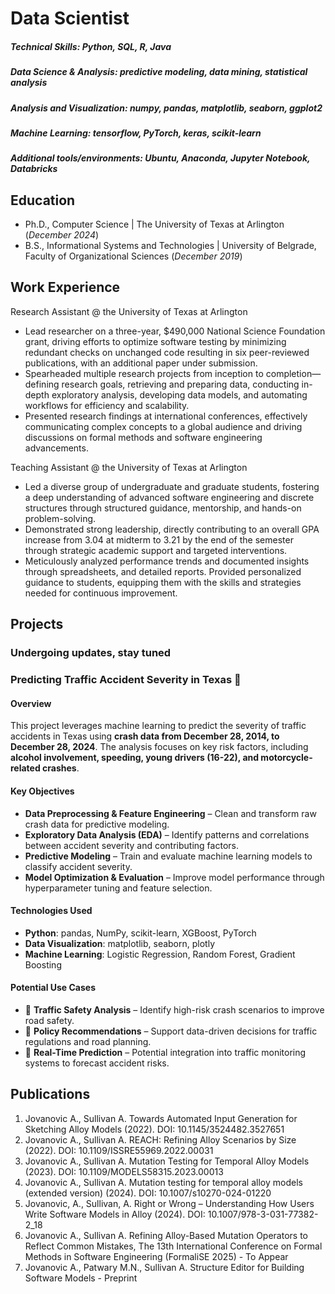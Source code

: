 # Data Scientist

##### Technical Skills: Python, SQL, R, Java
##### Data Science & Analysis: predictive modeling, data mining, statistical analysis
##### Analysis and Visualization: numpy, pandas, matplotlib, seaborn, ggplot2
##### Machine Learning: tensorflow, PyTorch, keras, scikit-learn 
##### Additional tools/environments: Ubuntu, Anaconda, Jupyter Notebook, Databricks

## Education
- Ph.D., Computer Science | The University of Texas at Arlington (_December 2024_)
- B.S., Informational Systems and Technologies | University of Belgrade, Faculty of Organizational Sciences (_December 2019_)

## Work Experience
Research Assistant @ the University of Texas at Arlington
  - Lead researcher on a three-year, $490,000 National Science Foundation grant, driving efforts to optimize software testing by minimizing redundant checks on unchanged code resulting in six peer-reviewed publications, with an additional paper under submission.
  - Spearheaded multiple research projects from inception to completion—defining research goals, retrieving and preparing data, conducting in-depth exploratory analysis, developing data models, and automating workflows for efficiency and scalability.
  - Presented research findings at international conferences, effectively communicating complex concepts to a global audience and driving discussions on formal methods and software engineering advancements.

Teaching Assistant @ the University of Texas at Arlington
  - Led a diverse group of undergraduate and graduate students, fostering a deep understanding of advanced software engineering and discrete structures through structured guidance, mentorship, and hands-on problem-solving.
  - Demonstrated strong leadership, directly contributing to an overall GPA increase from 3.04 at midterm to 3.21 by the end of the semester through strategic academic support and targeted interventions.
  - Meticulously analyzed performance trends and documented insights through spreadsheets, and detailed reports. Provided personalized guidance to students, equipping them with the skills and strategies needed for continuous improvement.

## Projects 

### Undergoing updates, stay tuned

### Predicting Traffic Accident Severity in Texas 🚗  

#### Overview  
This project leverages machine learning to predict the severity of traffic accidents in Texas using **crash data from December 28, 2014, to December 28, 2024**. The analysis focuses on key risk factors, including **alcohol involvement, speeding, young drivers (16-22), and motorcycle-related crashes**.  

#### Key Objectives  
- **Data Preprocessing & Feature Engineering** – Clean and transform raw crash data for predictive modeling.  
- **Exploratory Data Analysis (EDA)** – Identify patterns and correlations between accident severity and contributing factors.  
- **Predictive Modeling** – Train and evaluate machine learning models to classify accident severity.  
- **Model Optimization & Evaluation** – Improve model performance through hyperparameter tuning and feature selection.  

#### Technologies Used  
- **Python**: pandas, NumPy, scikit-learn, XGBoost, PyTorch  
- **Data Visualization**: matplotlib, seaborn, plotly  
- **Machine Learning**: Logistic Regression, Random Forest, Gradient Boosting  

#### Potential Use Cases  
- 🚦 **Traffic Safety Analysis** – Identify high-risk crash scenarios to improve road safety.  
- 📑 **Policy Recommendations** – Support data-driven decisions for traffic regulations and road planning.  
- 🔮 **Real-Time Prediction** – Potential integration into traffic monitoring systems to forecast accident risks.  

## Publications
1. Jovanovic A., Sullivan A. Towards Automated Input Generation for Sketching Alloy Models (2022). DOI: 10.1145/3524482.3527651
2. Jovanovic A., Sullivan A. REACH: Refining Alloy Scenarios by Size (2022). DOI: 10.1109/ISSRE55969.2022.00031
3. Jovanovic A., Sullivan A. Mutation Testing for Temporal Alloy Models (2023). DOI: 10.1109/MODELS58315.2023.00013
4. Jovanovic A., Sullivan A. Mutation testing for temporal alloy models (extended version) (2024). DOI: 10.1007/s10270-024-01220
5. Jovanovic, A., Sullivan, A. Right or Wrong – Understanding How Users Write Software Models in Alloy (2024). DOI: 10.1007/978-3-031-77382-2_18
6. Jovanovic A., Sullivan A. Refining Alloy-Based Mutation Operators to Reflect Common Mistakes, The 13th International Conference on Formal Methods in Software Engineering (FormaliSE 2025) - To Appear
7. Jovanovic A., Patwary M.N., Sullivan A. Structure Editor for Building Software Models - Preprint
